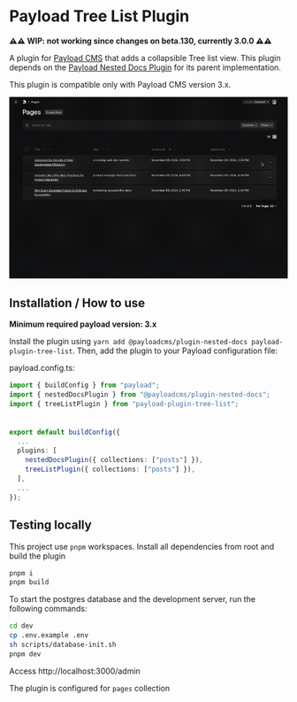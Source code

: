 # Payload Tree List Plugin

**⚠️⚠️ WIP: not working since changes on beta.130, currently 3.0.0 ⚠️⚠️**

A plugin for [Payload CMS](https://github.com/payloadcms/payload) that adds a collapsible Tree list view. This plugin depends on the [Payload Nested Docs Plugin](https://github.com/payloadcms/payload/tree/beta/packages/plugin-nested-docs) for its parent implementation.

This plugin is compatible only with Payload CMS version 3.x.

![Payload Tree List Plugin Example with some items open and other closed](./images/payload-plugin-tree-list.gif)

## Installation / How to use

**Minimum required payload version: 3.x**

Install the plugin using `yarn add @payloadcms/plugin-nested-docs payload-plugin-tree-list`. Then, add the plugin to your Payload configuration file:

payload.config.ts:

```ts
import { buildConfig } from "payload";
import { nestedDocsPlugin } from "@payloadcms/plugin-nested-docs";
import { treeListPlugin } from "payload-plugin-tree-list";


export default buildConfig({
  ...
  plugins: [
    nestedDocsPlugin({ collections: ["posts"] }),
    treeListPlugin({ collections: ["posts"] }),
  ],
  ...
});

```

## Testing locally

This project use `pnpm` workspaces.
Install all dependencies from root and build the plugin

```sh
pnpm i
pnpm build
```


To start the postgres database and the development server, run the following commands:

```sh
cd dev
cp .env.example .env
sh scripts/database-init.sh
pnpm dev
```

Access http://localhost:3000/admin

The plugin is configured for `pages` collection



